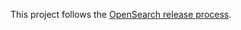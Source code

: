  This project follows the [OpenSearch release process](https://github.com/opensearch-project/.github/blob/main/RELEASING.md).